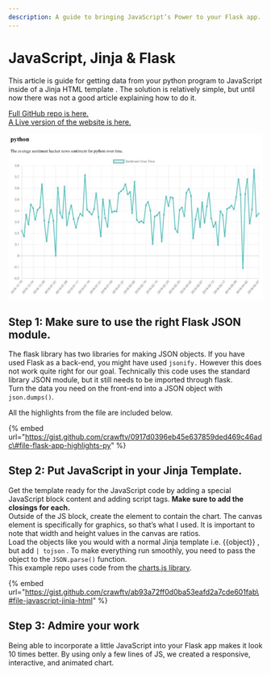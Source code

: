 ```yaml
---
description: A guide to bringing JavaScript’s Power to your Flask app.
---
```


# JavaScript, Jinja & Flask

This article is guide for getting data from your python program to JavaScript inside of a Jinja HTML template . The solution is relatively simple, but until now there was not a good article explaining how to do it.

[Full GitHub repo is here.](https://github.com/crawftv/hn_app)  
[A Live version of the website is here.](https://hn-comments.herokuapp.com)

![Example chart showing Python&#x2019;s sentiment on hacker news over time.](../.gitbook/assets/1_2qtoeryqlhzsgcu5syve0g-1.jpeg)

## **Step 1: Make sure to use the right Flask JSON module.**

The flask library has two libraries for making JSON objects. If you have used Flask as a back-end, you might have used `jsonify.` However this does not work quite right for our goal. Technically this code uses the standard library JSON module, but it still needs to be imported through flask.   
Turn the data you need on the front-end into a JSON object with `json.dumps()`.

All the highlights from the file are included below.

{% embed url="https://gist.github.com/crawftv/0917d0396eb45e637859ded469c46adc\#file-flask-app-highlights-py" %}

## **Step 2: Put JavaScript in your Jinja Template.**

Get the template ready for the JavaScript code by adding a special JavaScript block content and adding script tags. **Make sure to add the closings for each.**   
Outside of the JS block, create the element to contain the chart. The canvas element is specifically for graphics, so that’s what I used. It is important to note that width and height values in the canvas are ratios.   
Load the objects like you would with a normal Jinja template i.e. {{object}} , but add `| tojson` . To make everything run smoothly, you need to pass the object to the `JSON.parse()` function.   
This example repo uses code from the [charts.js library](https://www.chartjs.org/docs/latest/).

{% embed url="https://gist.github.com/crawftv/ab93a72ff0d0ba53eafd2a7cde601fab\#file-javascript-jinja-html" %}

## **Step 3: Admire your work**

Being able to incorporate a little JavaScript into your Flask app makes it look 10 times better. By using only a few lines of JS, we created a responsive, interactive, and animated chart.

